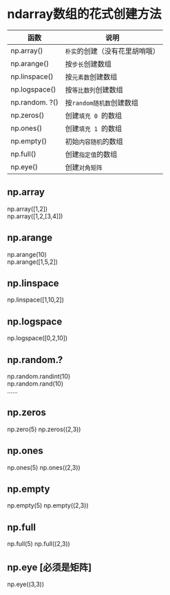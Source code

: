 # ndarray数组的花式创建方法

函数 | 说明
--|--
np.array()|`朴实`的创建（没有花里胡哨哦）
np.arange()|按`步长`创建数组
np.linspace()| 按`元素数`创建数组
np.logspace()|按`等比数列`创建数组
np.random. ?()|按`random随机数`创建数组
np.zeros()|创建`填充 0 `的数组
np.ones()| 创建`填充 1 `的数组
np.empty()| 初始`内容随机`的数组
np.full() | 创建`指定值`的数组
np.eye()| 创建`对角矩阵`

## np.array  
np.array([1,2])  
np.array([1,2,[3,4]])
## np.arange
np.arange(10)  
np.arange([1,5,2])
## np.linspace
np.linspace([1,10,2])  
## np.logspace
np.logspace([0,2,10])  
## np.random.?
np.random.randint(10)  
np.random.rand(10)  
......
## np.zeros 
np.zero(5)
np.zeros((2,3))
## np.ones 
np.ones(5)
np.ones((2,3))
## np.empty 
np.empty(5)
np.empty((2,3))
## np.full 
np.full(5)
np.full((2,3))
## np.eye [必须是矩阵]
np.eye((3,3))


